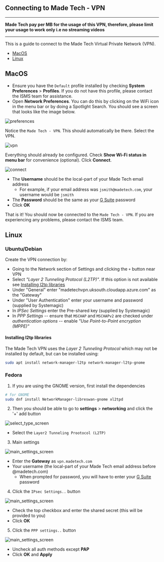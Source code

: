 ## Connecting to Made Tech - VPN

<hr/>

**Made Tech pay per MB for the usage of this VPN, therefore, please limit your usage to work only i.e no streaming videos**

<hr/>

This is a guide to connect to the Made Tech Virtual Private Network (VPN).

- [MacOS](#macos)
- [Linux](#linux)

## MacOS

* Ensure you have the `Default` profile installed by checking **System Preferences** > **Profiles**. If you do not have this profile, please contact the ISMS team for assistance.
* Open **Network Preferences**. You can do this by clicking on the WiFi icon in the menu bar or by doing a Spotlight Search. You should see a screen that looks like the image below.

![preferences](images/macos/preferences.png)

Notice the `Made Tech - VPN`. This should automatically be there. Select the VPN.

![vpn](images/macos/vpn.png)

Everything should already be configured. Check **Show Wi-Fi status in menu bar** for convenience (optional). Click **Connect**.

![connect](images/macos/connect.png)

- The **Username** should be the local-part of your Made Tech email address
  - For example, if your email address was `jsmith@madetech.com`, your username would be `jsmith`
- The **Password** should be the same as your [G Suite](http://gsuite.google.com) password
- Click **OK**

That is it! You should now be connected to the `Made Tech - VPN`. If you are experiencing any problems, please contact the ISMS team.

## Linux 

### Ubuntu/Debian

Create the VPN connection by:

- Going to the Network section of Settings and clicking the `+` button near VPN
- Select _"Layer 2 Tunneling Protocol (L2TP)"_. If this option is not available see [Installing l2tp libraries](#installing-l2tp-libraries)
- Under "General" enter "madetechvpn.uksouth.cloudapp.azure.com" as the "Gateway"
- Under "User Authentication" enter your username and password (supplied by Systemagic)
- In _IPSec Settings_ enter the Pre-shared key (supplied by Systemagic)
- In _PPP Settings_ 
-- ensure that `MSCHAP` and `MSCHAPv2` are checked under _authentication options_ 
-- enable _"Use Point-to-Point encryption (MPPE)"_ 

#### Installing l2tp libraries

The Made Tech VPN uses the _Layer 2 Tunneling Protocol_ which may not be installed by default, but can be installed using:

```bash
sudo apt install network-manager-l2tp network-manager-l2tp-gnome
```

### Fedora

1. If you are using the GNOME version, first install the dependencies

```bash
# for GNOME
sudo dnf install NetworkManager-libreswan-gnome xl2tpd
```

2. Then you should be able to go to **settings** > **networking** and click the '+' add button

![select_type_screen](images/linux/select_type.png)

- Select the `Layer2 Tunneling Prootocol (L2TP)`

3. Main settings

![main_settings_screen](images/linux/main_settings.png)

- Enter the **Gateway** as `vpn.madetech.com`
- Your username (the local-part of your Made Tech email address before @madetech.com)
  - When prompted for password, you will have to enter your [G Suite](http://gsuite.google.com) password

4. Click the `IPsec Settings..` button

![main_settings_screen](images/linux/ipsec.png)

- Check the top checkbox and enter the shared secret (this will be provided to you)
- Click **OK**

5. Click the `PPP settings..` button

![main_settings_screen](images/linux/ppp_settings.png)

- Uncheck all auth methods except **PAP**
- Click **OK** and **Apply**
